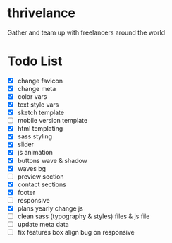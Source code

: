 # thrivelance
Gather and team up with freelancers around the world

# Todo List
- [x] change favicon
- [x] change meta
- [x] color vars
- [x] text style vars
- [x] sketch template
- [ ] mobile version template
- [x] html templating
- [x] sass styling
- [x] slider
- [x] js animation
- [x] buttons wave & shadow
- [x] waves bg
- [ ] preview section
- [x] contact sections
- [x] footer
- [ ] responsive
- [x] plans yearly change js
- [ ] clean sass (typography & styles) files & js file
- [ ] update meta data
- [ ] fix features box align bug on responsive
